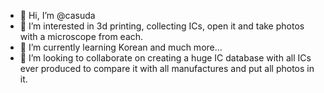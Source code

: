 - 👋 Hi, I’m @casuda
- 👀 I’m interested in 3d printing, collecting ICs, open it and take photos with a microscope from each.
- 🌱 I’m currently learning Korean and much more...
- 💞️ I’m looking to collaborate on creating a huge IC database with all ICs ever produced to compare it with all manufactures and put all photos in it.

<!---
casuda/casuda is a ✨ special ✨ repository because its `README.md` (this file) appears on your GitHub profile.
You can click the Preview link to take a look at your changes.
--->
